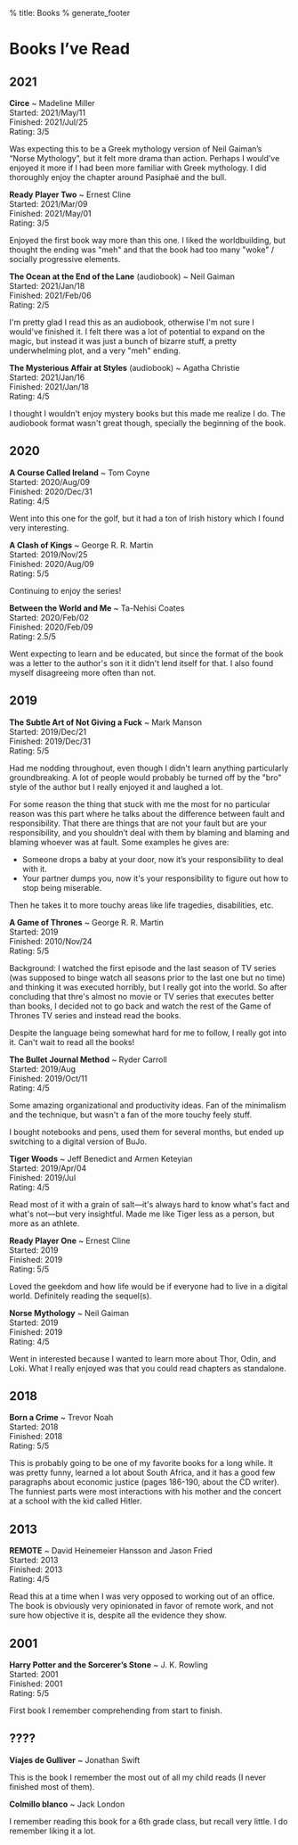 % title: Books
% generate_footer

# Books I’ve Read

## 2021

**Circe** ~ Madeline Miller  
Started: 2021/May/11  
Finished: 2021/Jul/25  
Rating: 3/5

Was expecting this to be a Greek mythology version of Neil Gaiman’s “Norse Mythology”, but it felt more drama than action. Perhaps I would’ve enjoyed it more if I had been more familiar with Greek mythology. I did thoroughly enjoy the chapter around Pasiphaë and the bull.

**Ready Player Two** ~ Ernest Cline  
Started: 2021/Mar/09  
Finished: 2021/May/01  
Rating: 3/5

Enjoyed the first book way more than this one. I liked the worldbuilding, but thought the ending was "meh" and that the book had too many "woke" / socially progressive elements.

**The Ocean at the End of the Lane** (audiobook) ~ Neil Gaiman  
Started: 2021/Jan/18  
Finished: 2021/Feb/06  
Rating: 2/5

I'm pretty glad I read this as an audiobook, otherwise I'm not sure I would've finished it. I felt there was a lot of potential to expand on the magic, but instead it was just a bunch of bizarre stuff, a pretty underwhelming plot, and a very "meh" ending.

**The Mysterious Affair at Styles** (audiobook) ~ Agatha Christie  
Started: 2021/Jan/16  
Finished: 2021/Jan/18  
Rating: 4/5

I thought I wouldn't enjoy mystery books but this made me realize I do. The audiobook format wasn't great though, specially the beginning of the book.

## 2020

**A Course Called Ireland** ~ Tom Coyne  
Started: 2020/Aug/09  
Finished: 2020/Dec/31  
Rating: 4/5

Went into this one for the golf, but it had a ton of Irish history which I found very interesting.

**A Clash of Kings** ~ George R. R. Martin  
Started: 2019/Nov/25  
Finished: 2020/Aug/09  
Rating: 5/5

Continuing to enjoy the series!

**Between the World and Me** ~ Ta-Nehisi Coates  
Started: 2020/Feb/02  
Finished: 2020/Feb/09  
Rating: 2.5/5

Went expecting to learn and be educated, but since the format of the book was a letter to the author's son it it didn't lend itself for that. I also found myself disagreeing more often than not.

## 2019

**The Subtle Art of Not Giving a Fuck** ~ Mark Manson  
Started: 2019/Dec/21  
Finished: 2019/Dec/31  
Rating: 5/5

Had me nodding throughout, even though I didn't learn anything particularly groundbreaking. A lot of people would probably be turned off by the "bro" style of the author but I really enjoyed it and laughed a lot.

For some reason the thing that stuck with me the most for no particular reason was this part where he talks about the difference between fault and responsibility. That there are things that are not your fault but are your responsibility, and you shouldn’t deal with them by blaming and blaming and blaming whoever was at fault. Some examples he gives are:

* Someone drops a baby at your door, now it’s your responsibility to deal with it.
* Your partner dumps you, now it's your responsibility to figure out how to stop being miserable.

Then he takes it to more touchy areas like life tragedies, disabilities, etc.

**A Game of Thrones** ~ George R. R. Martin  
Started: 2019  
Finished: 2010/Nov/24  
Rating: 5/5

Background: I watched the first episode and the last season of TV series (was supposed to binge watch all seasons prior to the last one but no time) and thinking it was executed horribly, but I really got into the world. So after concluding that thre's almost no movie or TV series that executes better than books, I decided not to go back and watch the rest of the Game of Thrones TV series and instead read the books.

Despite the language being somewhat hard for me to follow, I really got into it. Can't wait to read all the books!

**The Bullet Journal Method** ~ Ryder Carroll  
Started: 2019/Aug  
Finished: 2019/Oct/11  
Rating: 4/5

Some amazing organizational and productivity ideas. Fan of the minimalism and the technique, but wasn't a fan of the more touchy feely stuff.

I bought notebooks and pens, used them for several months, but ended up switching to a digital version of BuJo.

**Tiger Woods** ~ Jeff Benedict and Armen Keteyian  
Started: 2019/Apr/04  
Finished: 2019/Jul  
Rating: 4/5

Read most of it with a grain of salt—it's always hard to know what's fact and what's not—but very insightful. Made me like Tiger less as a person, but more as an athlete.

**Ready Player One** ~ Ernest Cline  
Started: 2019  
Finished: 2019  
Rating: 5/5

Loved the geekdom and how life would be if everyone had to live in a digital world. Definitely reading the sequel(s).

**Norse Mythology** ~ Neil Gaiman  
Started: 2019  
Finished: 2019  
Rating: 4/5

Went in interested because I wanted to learn more about Thor, Odin, and Loki. What I really enjoyed was that you could read chapters as standalone.

## 2018

**Born a Crime** ~ Trevor Noah  
Started: 2018  
Finished: 2018  
Rating: 5/5

This is probably going to be one of my favorite books for a long while. It was pretty funny, learned a lot about South Africa, and it has a good few paragraphs about economic justice (pages 186-190, about the CD writer). The funniest parts were most interactions with his mother and the concert at a school with the kid called Hitler.

## 2013

**REMOTE** ~ David Heinemeier Hansson and Jason Fried  
Started: 2013  
Finished: 2013  
Rating: 4/5

Read this at a time when I was very opposed to working out of an office. The book is obviously very opinionated in favor of remote work, and not sure how objective it is, despite all the evidence they show.

## 2001

**Harry Potter and the Sorcerer’s Stone** ~ J. K. Rowling  
Started: 2001  
Finished: 2001  
Rating: 5/5

First book I remember comprehending from start to finish.

## ????

**Viajes de Gulliver** ~ Jonathan Swift  

This is the book I remember the most out of all my child reads (I never finished most of them).

**Colmillo blanco** ~ Jack London  

I remember reading this book for a 6th grade class, but recall very little. I do remember liking it a lot.
